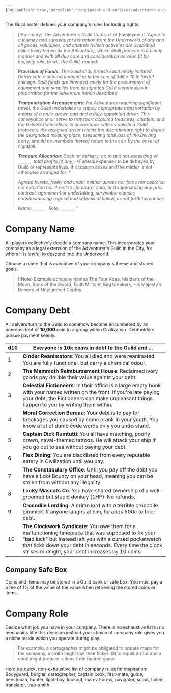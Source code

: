 ```yaml
---
{"dg-publish":true,"permalink":"/equipment-and-services/adventurer-s-guild/","tags":["Characters"],"created":"2025-01-02T11:24:07.343-05:00","updated":"2025-03-15T04:17:15.927-04:00"}
---
```


The Guild roster defines your company's rules for looting rights. 
>[!Summary] The Adventurer's Guild Contract of Employment
>*"Agree to a journey and subsequent extraction from the Underworld of any and all goods, valuables, and chattels (which activities are described collectively herein as the Adventure), which shall proceed in a timely manner and with all due care and consideration as seen fit by majority rule, to wit, the Guild, named:*
>
>***Provision of Funds***:
>*The Guild shall furnish each newly initiated Delver with a stipend amounting to the sum of 3d6 × 10 in lawful coinage. Said funds are intended solely for the procurement of equipment and supplies from designated Guild storehouses in preparation for the Adventure herein described.*
>
>***Transportation Arrangements***:
>*For Adventures requiring significant travel, the Guild undertakes to supply appropriate transportation by means of a mule-drawn cart and a duly-appointed driver. This conveyance shall serve to transport acquired treasures, chattels, and the Delvers themselves. In accordance with established Guild protocols, the assigned driver retains the discretionary right to depart the designated meeting place, presuming total loss of the Delving party, should no members thereof return to the cart by the onset of nightfall.*
>
>***Treasure Allocation***:
>*Cash on delivery, up to and not exceeding of _______ total profits (if any).*
>*Funeral expenses to be defrayed by Guild or representatives, if occasion arises and the matter is not otherwise arranged for. *
>
>*Agreed hereto, freely and under neither duress nor force nor coercion nor extortion nor threat to life and/or limb, and superseding any prior contract, agreement or undertaking, survivable clauses notwithstanding, signed and witnessed below, as set forth hereunder:*
>
>*Name: _______*
>*Role: _______ "*

# Company Name
All players collectively decide a company name. This incorporates your company as a legal extension of the Adventurer's Guild in the City, for whom it is lawful to descend into the Underworld.

Choose a name that is evocative of your company's theme and shared goals. 

>[!Note] Example company names
>The Four Aces, Maidens of the Moon, Sons of the Sword, Faith Militant, Keg breakers, His Majesty's Delvers of Unplumbed Depths.
# Company Debt
All delvers turn to the Guild to somehow become encumbered by an onerous debt of **10,000** coin to a group within Civilization. Debtholders pursue payment keenly.

| d10 | Everyone is 10k coins in debt to the Guild and ...                                                                                                                                                                                                                             |
| --- | ------------------------------------------------------------------------------------------------------------------------------------------------------------------------------------------------------------------------------------------------------------------------------ |
| 1   | **Cinder Reanimators**: You all died and were reanimated. You are fully functional. but carry a chemical odour.                                                                                                                                                                |
| 2   | **The Mammoth Reimbursement House**: Reclaimed ivory goods pay double their value against your debt.                                                                                                                                                                           |
| 3   | **Celestial Fictioneers**: In their office is a large empty book with your names written on the front. If you're late paying your debt, the Fictioneers can make unpleasant things happen to you by writing them within.                                                       |
| 4   | **Moral Correction Bureau**: Your debt is to pay for breakages you caused by some prank in your youth. You know a lot of dumb code words only you understand.                                                                                                                  |
| 5   | **Captain Dick Rumtutti**: You all have matching, poorly drawn, naval-themed tattoos. He will attack your ship if you go out to sea without paying your debt.                                                                                                                  |
| 6   | **Flex Dining**: You are blacklisted from every reputable eatery in Civilization until you pay.                                                                                                                                                                                |
| 7   | **The Constabulary Office**: Until you pay off the debt you have a Loot Bounty on your head, meaning you can be stolen from without any illegality.                                                                                                                            |
| 8   | **Lucky Mascots Co**. You have shared ownership of a well-groomed but stupid donkey (1HP). No refunds.                                                                                                                                                                         |
| 9   | **Crocodile Lordling**: A crime lord with a terrible crocodile gimmick. If anyone laughs at him, he adds 500c to their debt.                                                                                                                                                   |
| 10  | **The Clockwork Syndicate**: You owe them for a malfunctioning timepiece that was supposed to fix your "bad luck" but instead left you with a cursed pocketwatch that ticks down your debt in seconds. Every time the clock strikes midnight, your debt increases by 10 coins. |
## Company Safe Box
Coins and items may be stored in a Guild bank or safe box. You must pay a a fee of 1% of the value of the value when retrieving the stored coins or items.

# Company Role
Decide what job you have in your company. There is no exhaustive list in no mechanics title this decision instead your choice of company role gives you a niche inside which you operate during play.

>For example, a cartographer might be obligated to update maps for the company, a smith might use their tinker’ kit to repair armor and a cook might prepare rations from hunted game.

Here's a quick, non-exhaustive list of company rules for inspiration:
Bodyguard, burglar, cartographer, captain cook, first-mate, guide, henchman, hunter, light-boy, lookout, man-at-arms, navigator, scout, tinker, translator, trap-smith.


